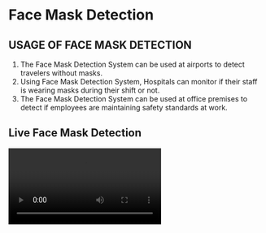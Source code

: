 # Face Mask Detection

## USAGE OF FACE MASK DETECTION
1) The Face Mask Detection System can be used at airports to detect travelers without masks.
2) Using Face Mask Detection System, Hospitals can monitor if their staff is wearing masks during their shift or not.
3) The Face Mask Detection System can be used at office premises to detect if employees are maintaining safety standards at work. 

## Live Face Mask Detection
![alt text](https://github.com/venugopalkadamba/Face_Mask_Detector/blob/master/Live_Video.mp4)
